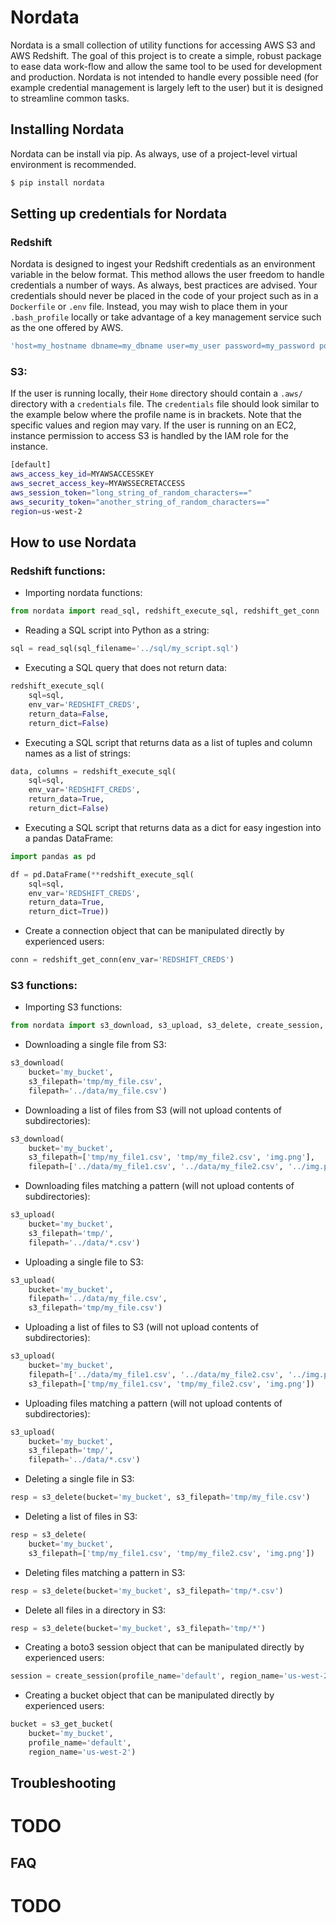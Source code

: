 # Nordata

Nordata is a small collection of utility functions for accessing AWS S3 and AWS Redshift. The goal of this project is to create a simple, robust package to ease data work-flow and allow the same tool to be used for development and production. Nordata is not intended to handle every possible need (for example credential management is largely left to the user) but it is designed to streamline common tasks.

## Installing Nordata
Nordata can be install via pip. As always, use of a project-level virtual environment is recommended.

```bash
$ pip install nordata
```

## Setting up credentials for Nordata
### Redshift
Nordata is designed to ingest your Redshift credentials as an environment variable in the below format. This method allows the user freedom to handle credentials a number of ways. As always, best practices are advised. Your credentials should never be placed in the code of your project such as in a `Dockerfile` or `.env` file. Instead, you may wish to place them in your `.bash_profile` locally or take advantage of a key management service such as the one offered by AWS.
```bash
'host=my_hostname dbname=my_dbname user=my_user password=my_password port=1234'
```
### S3:
If the user is running locally, their `Home` directory should contain a `.aws/` directory with a `credentials` file. The `credentials` file should look similar to the example below where the profile name is in brackets. Note that the specific values and region may vary. If the user is running on an EC2, instance permission to access S3 is handled by the IAM role for the instance.
```bash
[default]
aws_access_key_id=MYAWSACCESSKEY
aws_secret_access_key=MYAWSSECRETACCESS
aws_session_token="long_string_of_random_characters=="
aws_security_token="another_string_of_random_characters=="
region=us-west-2
```
## How to use Nordata
### Redshift functions:
- Importing nordata functions:

```python
from nordata import read_sql, redshift_execute_sql, redshift_get_conn
```

- Reading a SQL script into Python as a string:

```python
sql = read_sql(sql_filename='../sql/my_script.sql')
```

- Executing a SQL query that does not return data:

```python
redshift_execute_sql(
    sql=sql,
    env_var='REDSHIFT_CREDS',
    return_data=False,
    return_dict=False)
```

- Executing a SQL script that returns data as a list of tuples and column names as a list of strings:

```python
data, columns = redshift_execute_sql(
    sql=sql,
    env_var='REDSHIFT_CREDS',
    return_data=True,
    return_dict=False)
```

- Executing a SQL script that returns data as a dict for easy ingestion into a pandas DataFrame:

```python
import pandas as pd

df = pd.DataFrame(**redshift_execute_sql(
    sql=sql,
    env_var='REDSHIFT_CREDS',
    return_data=True,
    return_dict=True))
```

- Create a connection object that can be manipulated directly by experienced users:

```python
conn = redshift_get_conn(env_var='REDSHIFT_CREDS')
```

### S3 functions:
- Importing S3 functions:

```python
from nordata import s3_download, s3_upload, s3_delete, create_session, s3_get_bucket
```

- Downloading a single file from S3:

```python
s3_download(
    bucket='my_bucket',
    s3_filepath='tmp/my_file.csv',
    filepath='../data/my_file.csv')
```

- Downloading a list of files from S3 (will not upload contents of subdirectories):

```python
s3_download(
    bucket='my_bucket',
    s3_filepath=['tmp/my_file1.csv', 'tmp/my_file2.csv', 'img.png'],
    filepath=['../data/my_file1.csv', '../data/my_file2.csv', '../img.png'])
```

- Downloading files matching a pattern (will not upload contents of subdirectories):

```python
s3_upload(
    bucket='my_bucket',
    s3_filepath='tmp/',
    filepath='../data/*.csv')
```

- Uploading a single file to S3:

```python
s3_upload(
    bucket='my_bucket',
    filepath='../data/my_file.csv',
    s3_filepath='tmp/my_file.csv')
```

- Uploading a list of files to S3 (will not upload contents of subdirectories):

```python
s3_upload(
    bucket='my_bucket',
    filepath=['../data/my_file1.csv', '../data/my_file2.csv', '../img.png'],
    s3_filepath=['tmp/my_file1.csv', 'tmp/my_file2.csv', 'img.png'])
```

- Uploading files matching a pattern (will not upload contents of subdirectories):

```python
s3_upload(
    bucket='my_bucket',
    s3_filepath='tmp/',
    filepath='../data/*.csv')
```

- Deleting a single file in S3:

```python
resp = s3_delete(bucket='my_bucket', s3_filepath='tmp/my_file.csv')
```

- Deleting a list of files in S3:

```python
resp = s3_delete(
    bucket='my_bucket',
    s3_filepath=['tmp/my_file1.csv', 'tmp/my_file2.csv', 'img.png'])
```

- Deleting files matching a pattern in S3:

```python
resp = s3_delete(bucket='my_bucket', s3_filepath='tmp/*.csv')
```

- Delete all files in a directory in S3:

```python
resp = s3_delete(bucket='my_bucket', s3_filepath='tmp/*')
```

- Creating a boto3 session object that can be manipulated directly by experienced users:

```python
session = create_session(profile_name='default', region_name='us-west-2')
```

- Creating a bucket object that can be manipulated directly by experienced users:

```python
bucket = s3_get_bucket(
    bucket='my_bucket',
    profile_name='default',
    region_name='us-west-2')
```

## Troubleshooting
# TODO

## FAQ
# TODO
